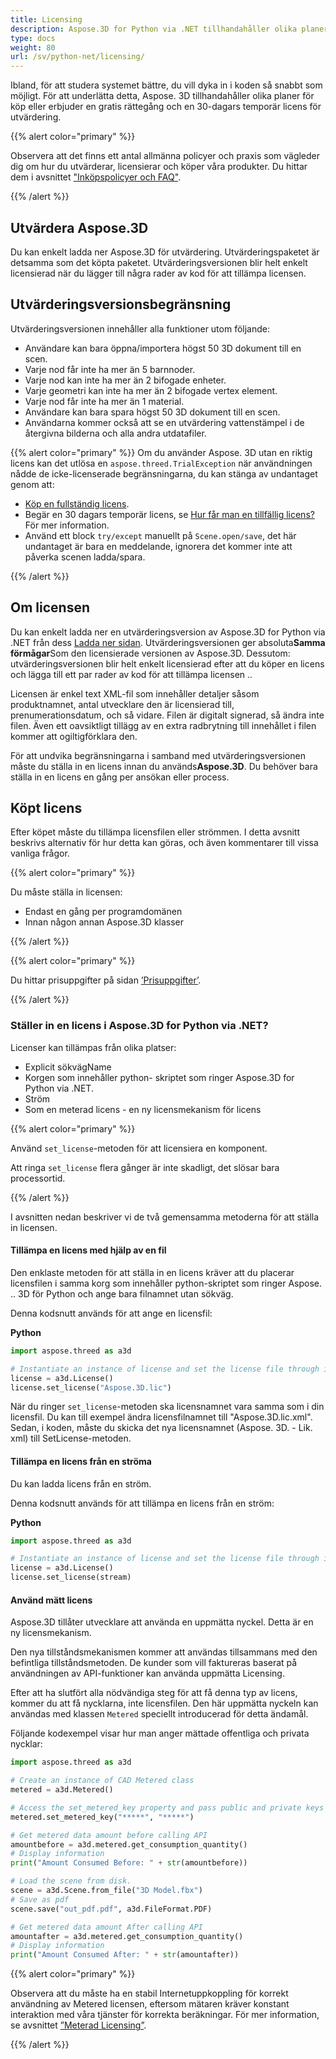 ```yaml
---
title: Licensing
description: Aspose.3D for Python via .NET tillhandahåller olika planer för köp eller erbjuder en gratis rättegång och en 30-dagars temporär licens för utvärdering med Licensing och abonnemangspolicy
type: docs
weight: 80
url: /sv/python-net/licensing/
---
```

Ibland, för att studera systemet bättre, du vill dyka in i koden så snabbt som möjligt. För att underlätta detta, Aspose. 3D tillhandahåller olika planer för köp eller erbjuder en gratis rättegång och en 30-dagars temporär licens för utvärdering.

{{% alert color="primary" %}}

Observera att det finns ett antal allmänna policyer och praxis som vägleder dig om hur du utvärderar, licensierar och köper våra produkter. Du hittar dem i avsnittet ["Inköpspolicyer och FAQ"](https://purchase.aspose.com/policies).

{{% /alert %}}

##  **Utvärdera Aspose.3D**
Du kan enkelt ladda ner Aspose.3D för utvärdering. Utvärderingspaketet är detsamma som det köpta paketet. Utvärderingsversionen blir helt enkelt licensierad när du lägger till några rader av kod för att tillämpa licensen.

##  **Utvärderingsversionsbegränsning**
Utvärderingsversionen innehåller alla funktioner utom följande:

- Användare kan bara öppna/importera högst 50 3D dokument till en scen.
- Varje nod får inte ha mer än 5 barnnoder.
- Varje nod kan inte ha mer än 2 bifogade enheter.
- Varje geometri kan inte ha mer än 2 bifogade vertex element.
- Varje nod får inte ha mer än 1 material.
- Användare kan bara spara högst 50 3D dokument till en scen.
- Användarna kommer också att se en utvärdering vattenstämpel i de återgivna bilderna och alla andra utdatafiler.

{{% alert color="primary" %}} 
Om du använder Aspose. 3D utan en riktig licens kan det utlösa en `aspose.threed.TrialException` när användningen nådde de icke-licenserade begränsningarna, du kan stänga av undantaget genom att:

* [Köp en fullständig licens](https://purchase.aspose.com/buy).
* Begär en 30 dagars temporär licens, se [Hur får man en tillfällig licens?](https://purchase.aspose.com/temporary-license) För mer information.
* Använd ett block `try/except` manuellt på `Scene.open/save`, det här undantaget är bara en meddelande, ignorera det kommer inte att påverka scenen ladda/spara.

{{% /alert %}} 


##  **Om licensen**
Du kan enkelt ladda ner en utvärderingsversion av Aspose.3D for Python via .NET från dess [Ladda ner sidan](https://pypi.org/project/aspose.3d/). Utvärderingsversionen ger absoluta**Samma förmågar**Som den licensierade versionen av Aspose.3D. Dessutom: utvärderingsversionen blir helt enkelt licensierad efter att du köper en licens och lägga till ett par rader av kod för att tillämpa licensen ..

Licensen är enkel text XML-fil som innehåller detaljer såsom produktnamnet, antal utvecklare den är licensierad till, prenumerationsdatum, och så vidare. Filen är digitalt signerad, så ändra inte filen. Även ett oavsiktligt tillägg av en extra radbrytning till innehållet i filen kommer att ogiltigförklara den.

För att undvika begränsningarna i samband med utvärderingsversionen måste du ställa in en licens innan du används**Aspose.3D**. Du behöver bara ställa in en licens en gång per ansökan eller process.

## Köpt licens

Efter köpet måste du tillämpa licensfilen eller strömmen. I detta avsnitt beskrivs alternativ för hur detta kan göras, och även kommentarer till vissa vanliga frågor.

{{% alert color="primary" %}}

Du måste ställa in licensen:
* Endast en gång per programdomänen
* Innan någon annan Aspose.3D klasser

{{% /alert %}}

{{% alert color="primary" %}}

Du hittar prisuppgifter på sidan [’Prisuppgifter’](https://purchase.aspose.com/pricing/3d/family).

{{% /alert %}}

###  **Ställer in en licens i Aspose.3D for Python via .NET?**

Licenser kan tillämpas från olika platser:

* Explicit sökvägName
* Korgen som innehåller python- skriptet som ringer Aspose.3D for Python via .NET.
* Ström
* Som en meterad licens - en ny licensmekanism för licens

{{% alert color="primary" %}}

Använd `set_license`-metoden för att licensiera en komponent.

Att ringa `set_license` flera gånger är inte skadligt, det slösar bara processortid.

{{% /alert %}}

I avsnitten nedan beskriver vi de två gemensamma metoderna för att ställa in licensen.

####  **Tillämpa en licens med hjälp av en fil**
Den enklaste metoden för att ställa in en licens kräver att du placerar licensfilen i samma korg som innehåller python-skriptet som ringer Aspose. .. 3D för Python och ange bara filnamnet utan sökväg.

Denna kodsnutt används för att ange en licensfil:

**Python**

```py
import aspose.threed as a3d

# Instantiate an instance of license and set the license file through its path
license = a3d.License()
license.set_license("Aspose.3D.lic")
```

När du ringer `set_license`-metoden ska licensnamnet vara samma som i din licensfil. Du kan till exempel ändra licensfilnamnet till "Aspose.3D.lic.xml". Sedan, i koden, måste du skicka det nya licensnamnet (Aspose. 3D. - Lik. xml) till SetLicense-metoden.

####  **Tillämpa en licens från en ströma**
Du kan ladda licens från en ström.

Denna kodsnutt används för att tillämpa en licens från en ström:

**Python**

```py
import aspose.threed as a3d

# Instantiate an instance of license and set the license file through its path
license = a3d.License()
license.set_license(stream)
```

#### Använd mätt licens

Aspose.3D tillåter utvecklare att använda en uppmätta nyckel. Detta är en ny licensmekanism.

Den nya tillståndsmekanismen kommer att användas tillsammans med den befintliga tillståndsmetoden. De kunder som vill faktureras baserat på användningen av API-funktioner kan använda uppmätta Licensing.

Efter att ha slutfört alla nödvändiga steg för att få denna typ av licens, kommer du att få nycklarna, inte licensfilen. Den här uppmätta nyckeln kan användas med klassen `Metered` speciellt introducerad för detta ändamål.

Följande kodexempel visar hur man anger mättade offentliga och privata nycklar:

```py
import aspose.threed as a3d

# Create an instance of CAD Metered class
metered = a3d.Metered()

# Access the set_metered_key property and pass public and private keys as parameters
metered.set_metered_key("*****", "*****")

# Get metered data amount before calling API
amountbefore = a3d.metered.get_consumption_quantity()
# Display information
print("Amount Consumed Before: " + str(amountbefore))

# Load the scene from disk.
scene = a3d.Scene.from_file("3D Model.fbx")
# Save as pdf
scene.save("out_pdf.pdf", a3d.FileFormat.PDF)

# Get metered data amount After calling API
amountafter = a3d.metered.get_consumption_quantity()
# Display information
print("Amount Consumed After: " + str(amountafter))
```

{{% alert color="primary" %}}

Observera att du måste ha en stabil Internetuppkoppling för korrekt användning av Metered licensen, eftersom mätaren kräver konstant interaktion med våra tjänster för korrekta beräkningar. För mer information, se avsnittet [”Meterad Licensing”](https://purchase.aspose.com/faqs/licensing/metered).

{{% /alert %}}



